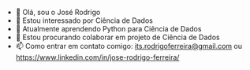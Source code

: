 - 👋 Olá, sou o José Rodrigo
- 👀 Estou interessado por Ciência de Dados
- 🌱 Atualmente aprendendo Python para Ciência de Dados
- 💞️ Estou procurando colaborar em projeto de Ciência de Dados
- 📫 Como entrar em contato comigo: its.rodrigoferreira@gmail.com ou https://www.linkedin.com/in/jose-rodrigo-ferreira/
